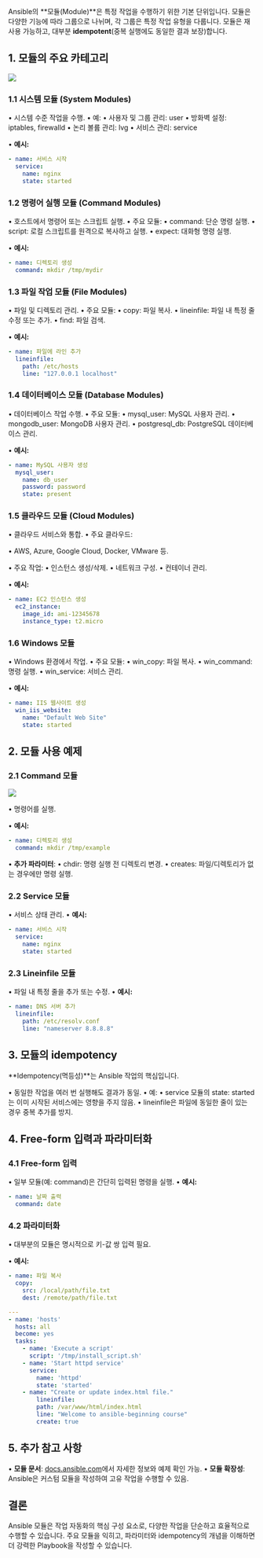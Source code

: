 
Ansible의 **모듈(Module)**은 특정 작업을 수행하기 위한 기본 단위입니다. 모듈은 다양한 기능에 따라 그룹으로 나뉘며, 각 그룹은 특정 작업 유형을 다룹니다. 모듈은 재사용 가능하고, 대부분 **idempotent**(중복 실행에도 동일한 결과 보장)합니다.

## **1. 모듈의 주요 카테고리**

![](Pasted%20image%2020250108204809.png)

### **1.1 시스템 모듈 (System Modules)**

• 시스템 수준 작업을 수행.
• 예:
	• 사용자 및 그룹 관리: user
	• 방화벽 설정: iptables, firewalld
	• 논리 볼륨 관리: lvg
	• 서비스 관리: service

• **예시:**

```yaml
- name: 서비스 시작
  service:
    name: nginx
    state: started
```
  
### **1.2 명령어 실행 모듈 (Command Modules)**

• 호스트에서 명령어 또는 스크립트 실행.
• 주요 모듈:
	• command: 단순 명령 실행.
	• script: 로컬 스크립트를 원격으로 복사하고 실행.
	• expect: 대화형 명령 실행.

• **예시:**

```yaml
- name: 디렉토리 생성
  command: mkdir /tmp/mydir
```
### **1.3 파일 작업 모듈 (File Modules)**

• 파일 및 디렉토리 관리.
• 주요 모듈:
	• copy: 파일 복사.
	• lineinfile: 파일 내 특정 줄 수정 또는 추가.
	• find: 파일 검색.

• **예시:**

```yaml
- name: 파일에 라인 추가
  lineinfile:
    path: /etc/hosts
    line: "127.0.0.1 localhost"
```

### **1.4 데이터베이스 모듈 (Database Modules)**

• 데이터베이스 작업 수행.
• 주요 모듈:
	• mysql_user: MySQL 사용자 관리.
	• mongodb_user: MongoDB 사용자 관리.
	• postgresql_db: PostgreSQL 데이터베이스 관리.

• **예시:**

```yaml
- name: MySQL 사용자 생성
  mysql_user:
    name: db_user
    password: password
    state: present
```
### **1.5 클라우드 모듈 (Cloud Modules)**

• 클라우드 서비스와 통합.
• 주요 클라우드:

• AWS, Azure, Google Cloud, Docker, VMware 등.

• 주요 작업:
	• 인스턴스 생성/삭제.
	• 네트워크 구성.
	• 컨테이너 관리.

• **예시:**

```yaml
- name: EC2 인스턴스 생성
  ec2_instance:
    image_id: ami-12345678
    instance_type: t2.micro
```


### **1.6 Windows 모듈**

• Windows 환경에서 작업.
• 주요 모듈:
	• win_copy: 파일 복사.
	• win_command: 명령 실행.
	• win_service: 서비스 관리.

• **예시:**

```yaml
- name: IIS 웹사이트 생성
  win_iis_website:
    name: "Default Web Site"
    state: started
```

## **2. 모듈 사용 예제**

### **2.1 Command 모듈**

![](Pasted%20image%2020250108204904.png)

• 명령어를 실행.

• **예시:**

```yaml
- name: 디렉토리 생성
  command: mkdir /tmp/example
```


• **추가 파라미터**:
	• chdir: 명령 실행 전 디렉토리 변경.
	• creates: 파일/디렉토리가 없는 경우에만 명령 실행.

### **2.2 Service 모듈**

• 서비스 상태 관리.
• **예시:**

```yaml
- name: 서비스 시작
  service:
    name: nginx
    state: started
```
### **2.3 Lineinfile 모듈**

• 파일 내 특정 줄을 추가 또는 수정.
• **예시:**

```yaml
- name: DNS 서버 추가
  lineinfile:
    path: /etc/resolv.conf
    line: "nameserver 8.8.8.8"
```

## **3. 모듈의 idempotency**

**Idempotency(멱등성)**는 Ansible 작업의 핵심입니다.

• 동일한 작업을 여러 번 실행해도 결과가 동일.
• 예:
	• service 모듈의 state: started는 이미 시작된 서비스에는 영향을 주지 않음.
	• lineinfile은 파일에 동일한 줄이 있는 경우 중복 추가를 방지.

## **4. Free-form 입력과 파라미터화**

### **4.1 Free-form 입력**

• 일부 모듈(예: command)은 간단히 입력된 명령을 실행.
• **예시:**

```yaml
- name: 날짜 출력
  command: date
```
### **4.2 파라미터화**

• 대부분의 모듈은 명시적으로 키-값 쌍 입력 필요.

• **예시:**

```yaml
- name: 파일 복사
  copy:
    src: /local/path/file.txt
    dest: /remote/path/file.txt
```


```yaml
---
- name: 'hosts'  
  hosts: all  
  become: yes  
  tasks:  
    - name: 'Execute a script'  
      script: '/tmp/install_script.sh'  
    - name: 'Start httpd service'  
      service:  
        name: 'httpd'  
        state: 'started'  
    - name: "Create or update index.html file."  
        lineinfile:  
        path: /var/www/html/index.html  
        line: "Welcome to ansible-beginning course"  
        create: true
```

## **5. 추가 참고 사항**

• **모듈 문서**: [docs.ansible.com](https://docs.ansible.com/)에서 자세한 정보와 예제 확인 가능.
• **모듈 확장성**: Ansible은 커스텀 모듈을 작성하여 고유 작업을 수행할 수 있음.

## **결론**

Ansible 모듈은 작업 자동화의 핵심 구성 요소로, 다양한 작업을 단순하고 효율적으로 수행할 수 있습니다. 주요 모듈을 익히고, 파라미터와 idempotency의 개념을 이해하면 더 강력한 Playbook을 작성할 수 있습니다. 